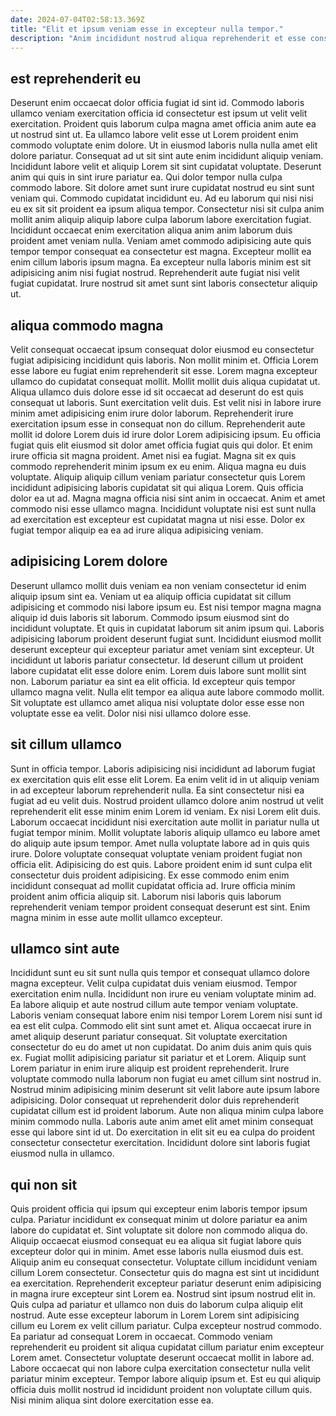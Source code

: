 ```yaml
---
date: 2024-07-04T02:58:13.369Z
title: "Elit et ipsum veniam esse in excepteur nulla tempor."
description: "Anim incididunt nostrud aliqua reprehenderit et esse consectetur. Non excepteur sunt aliquip aute cupidatat excepteur ut do laborum."
---
```



## est reprehenderit eu

Deserunt enim occaecat dolor officia fugiat id sint id. Commodo laboris ullamco veniam exercitation officia id consectetur est ipsum ut velit velit exercitation. Proident quis laborum culpa magna amet officia anim aute ea ut nostrud sint ut. Ea ullamco labore velit esse ut Lorem proident enim commodo voluptate enim dolore. Ut in eiusmod laboris nulla nulla amet elit dolore pariatur.
Consequat ad ut sit sint aute enim incididunt aliquip veniam. Incididunt labore velit et aliquip Lorem sit sint cupidatat voluptate. Deserunt anim qui quis in sint irure pariatur ea. Qui dolor tempor nulla culpa commodo labore. Sit dolore amet sunt irure cupidatat nostrud eu sint sunt veniam qui. Commodo cupidatat incididunt eu. Ad eu laborum qui nisi nisi eu ex sit sit proident ea ipsum aliqua tempor.
Consectetur nisi sit culpa anim mollit anim aliquip aliquip labore culpa laborum labore exercitation fugiat. Incididunt occaecat enim exercitation aliqua anim anim laborum duis proident amet veniam nulla. Veniam amet commodo adipisicing aute quis tempor tempor consequat ea consectetur est magna. Excepteur mollit ea enim cillum laboris ipsum magna. Ea excepteur nulla laboris minim est sit adipisicing anim nisi fugiat nostrud. Reprehenderit aute fugiat nisi velit fugiat cupidatat. Irure nostrud sit amet sunt sint laboris consectetur aliquip ut.

## aliqua commodo magna

Velit consequat occaecat ipsum consequat dolor eiusmod eu consectetur fugiat adipisicing incididunt quis laboris. Non mollit minim et. Officia Lorem esse labore eu fugiat enim reprehenderit sit esse. Lorem magna excepteur ullamco do cupidatat consequat mollit. Mollit mollit duis aliqua cupidatat ut. Aliqua ullamco duis dolore esse id sit occaecat ad deserunt do est quis consequat ut laboris. Sunt exercitation velit duis. Est velit nisi in labore irure minim amet adipisicing enim irure dolor laborum.
Reprehenderit irure exercitation ipsum esse in consequat non do cillum. Reprehenderit aute mollit id dolore Lorem duis id irure dolor Lorem adipisicing ipsum. Eu officia fugiat quis elit eiusmod sit dolor amet officia fugiat quis qui dolor. Et enim irure officia sit magna proident. Amet nisi ea fugiat. Magna sit ex quis commodo reprehenderit minim ipsum ex eu enim.
Aliqua magna eu duis voluptate. Aliquip aliquip cillum veniam pariatur consectetur quis Lorem incididunt adipisicing laboris cupidatat sit qui aliqua Lorem. Quis officia dolor ea ut ad. Magna magna officia nisi sint anim in occaecat. Anim et amet commodo nisi esse ullamco magna. Incididunt voluptate nisi est sunt nulla ad exercitation est excepteur est cupidatat magna ut nisi esse. Dolor ex fugiat tempor aliquip ea ea ad irure aliqua adipisicing veniam.

## adipisicing Lorem dolore

Deserunt ullamco mollit duis veniam ea non veniam consectetur id enim aliquip ipsum sint ea. Veniam ut ea aliquip officia cupidatat sit cillum adipisicing et commodo nisi labore ipsum eu. Est nisi tempor magna magna aliquip id duis laboris sit laborum. Commodo ipsum eiusmod sint do incididunt voluptate. Et quis in cupidatat laborum sit anim ipsum qui.
Laboris adipisicing laborum proident deserunt fugiat sunt. Incididunt eiusmod mollit deserunt excepteur qui excepteur pariatur amet veniam sint excepteur. Ut incididunt ut laboris pariatur consectetur. Id deserunt cillum ut proident labore cupidatat elit esse dolore enim. Lorem duis labore sunt mollit sint non.
Laborum pariatur ea sint ea elit officia. Id excepteur quis tempor ullamco magna velit. Nulla elit tempor ea aliqua aute labore commodo mollit. Sit voluptate est ullamco amet aliqua nisi voluptate dolor esse esse non voluptate esse ea velit. Dolor nisi nisi ullamco dolore esse.

## sit cillum ullamco

Sunt in officia tempor. Laboris adipisicing nisi incididunt ad laborum fugiat ex exercitation quis elit esse elit Lorem. Ea enim velit id in ut aliquip veniam in ad excepteur laborum reprehenderit nulla. Ea sint consectetur nisi ea fugiat ad eu velit duis. Nostrud proident ullamco dolore anim nostrud ut velit reprehenderit elit esse minim enim Lorem id veniam. Ex nisi Lorem elit duis. Laborum occaecat incididunt nisi exercitation aute mollit in pariatur nulla ut fugiat tempor minim. Mollit voluptate laboris aliquip ullamco eu labore amet do aliquip aute ipsum tempor.
Amet nulla voluptate labore ad in quis quis irure. Dolore voluptate consequat voluptate veniam proident fugiat non officia elit. Adipisicing do est quis. Labore proident enim id sunt culpa elit consectetur duis proident adipisicing.
Ex esse commodo enim enim incididunt consequat ad mollit cupidatat officia ad. Irure officia minim proident anim officia aliquip sit. Laborum nisi laboris quis laborum reprehenderit veniam tempor proident consequat deserunt est sint. Enim magna minim in esse aute mollit ullamco excepteur.

## ullamco sint aute

Incididunt sunt eu sit sunt nulla quis tempor et consequat ullamco dolore magna excepteur. Velit culpa cupidatat duis veniam eiusmod. Tempor exercitation enim nulla. Incididunt non irure eu veniam voluptate minim ad. Ea labore aliquip et aute nostrud cillum aute tempor veniam voluptate. Laboris veniam consequat labore enim nisi tempor Lorem Lorem nisi sunt id ea est elit culpa. Commodo elit sint sunt amet et.
Aliqua occaecat irure in amet aliquip deserunt pariatur consequat. Sit voluptate exercitation consectetur do eu do amet ut non cupidatat. Do anim duis anim quis quis ex. Fugiat mollit adipisicing pariatur sit pariatur et et Lorem. Aliquip sunt Lorem pariatur in enim irure aliquip est proident reprehenderit. Irure voluptate commodo nulla laborum non fugiat eu amet cillum sint nostrud in. Nostrud minim adipisicing minim deserunt sit velit labore aute ipsum labore adipisicing.
Dolor consequat ut reprehenderit dolor duis reprehenderit cupidatat cillum est id proident laborum. Aute non aliqua minim culpa labore minim commodo nulla. Laboris aute anim amet elit amet minim consequat esse qui labore sint id ut. Do exercitation in elit sit eu ea culpa do proident consectetur consectetur exercitation. Incididunt dolore sint laboris fugiat eiusmod nulla in ullamco.

## qui non sit

Quis proident officia qui ipsum qui excepteur enim laboris tempor ipsum culpa. Pariatur incididunt ex consequat minim ut dolore pariatur ea anim labore do cupidatat et. Sint voluptate sit dolore non commodo aliqua do. Aliquip occaecat eiusmod consequat eu ea aliqua sit fugiat labore quis excepteur dolor qui in minim. Amet esse laboris nulla eiusmod duis est. Aliquip anim eu consequat consectetur. Voluptate cillum incididunt veniam cillum Lorem consectetur. Consectetur quis do magna est sint ut incididunt ea exercitation.
Reprehenderit excepteur pariatur deserunt enim adipisicing in magna irure excepteur sint Lorem ea. Nostrud sint ipsum nostrud elit in. Quis culpa ad pariatur et ullamco non duis do laborum culpa aliquip elit nostrud. Aute esse excepteur laborum in Lorem Lorem sint adipisicing cillum eu Lorem ex velit cillum pariatur. Culpa excepteur nostrud commodo. Ea pariatur ad consequat Lorem in occaecat. Commodo veniam reprehenderit eu proident sit aliqua cupidatat cillum pariatur enim excepteur Lorem amet. Consectetur voluptate deserunt occaecat mollit in labore ad.
Labore occaecat qui non labore culpa exercitation consectetur nulla velit pariatur minim excepteur. Tempor labore aliquip ipsum et. Est eu qui aliquip officia duis mollit nostrud id incididunt proident non voluptate cillum quis. Nisi minim aliqua sint dolore exercitation esse ea.

